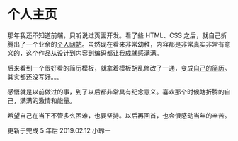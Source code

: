 # 个人主页

那年我还不知道前端，只听说过页面开发。看了些 HTML、CSS 之后，就自己折腾出了一个业余的[个人网站](https://wufenfen.github.io/Homepage/personal)。虽然现在看来非常幼稚，内容都是非常真实非常有意义的，这个作品从设计到内容到编码都让我成就感满满。

后来看到一个很好看的简历模板，就拿着模板胡乱修改了一通，变成[自己的简历](https://wufenfen.github.io/Homepage/src/main/prototype)。其实都还没写好。。。

感悟就是以前做过的事，到了以后都非常具有纪念意义。喜欢那个时候瞎折腾的自己，满满的激情和能量。

希望自己在当下不管多么困难，也要坚持。以后再回首，也会很感动当年的辛苦。

更新于完成 5 年后 2019.02.12 小聆一
